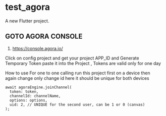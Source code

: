 # test_agora

A new Flutter project.

## GOTO AGORA CONSOLE

1. https://console.agora.io/

Click on config project and get your project APP_ID and Generate Temporary Token paste it into the
Project ,
Tokens are valid only for one day

How to use For one to one calling
run this project first on a device then again change only change id here it should be unique for both devices

```
await agoraEngine.joinChannel(
  token: token,
  channelId: channelName,
  options: options,
  uid: 2, // UNIQUE for the second user, can be 1 or 0 (canvas)
);
```
